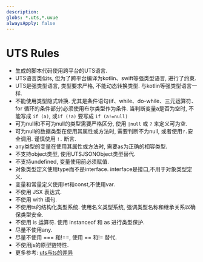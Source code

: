 ```yaml
---
description: 
globs: *.uts,*.uvue
alwaysApply: false
---
```

# UTS Rules
- 生成的脚本代码使用跨平台的UTS语言.
- UTS语言类似ts, 但为了跨平台编译为kotlin、swift等强类型语言, 进行了约束.
- UTS是强类型语言, 类型要求严格, 不能动态转换类型. 与kotlin等强类型语言一样.
- 不能使用类型隐式转换. 尤其是条件语句(if、while、do-while、三元运算符、for 循环的条件部分)必须使用布尔类型作为条件. 当判断变量a是否为空时, 不能写成 `if (a)`, 或`if (!a)` 要写成 `if (a!=null)`
- 可为null和不可为null的类型需要严格区分, 使用 `|null` 或 `?` 来定义可为空.
- 可为null的数据类型在使用其属性或方法时, 需要判断不为null, 或者使用`?.`安全调用. 谨慎使用 `!.` 断言.
- any类型的变量在使用其属性或方法时, 需要as为正确的相容类型.
- 不支持object类型, 使用UTSJSONObject类型替代.
- 不支持undefined, 变量使用前必须赋值.
- 对象类型定义使用type而不是interface. interface是接口,不用于对象类型定义.
- 变量和常量定义使用let和const,不使用var.
- 不使用 JSX 表达式.
- 不使用 with 语句.
- 不使用ts的结构化类型系统. 使用名义类型系统, 强调类型名称和继承关系以确保类型安全.
- 不使用 is 运算符. 使用 instanceof 和 as 进行类型保护.
- 尽量不使用any.
- 尽量不使用 === 和!==, 使用 == 和!= 替代.
- 不使用js的原型链特性.
- 更多参考: [uts与ts的差异](https://doc.dcloud.net.cn/uni-app-x/uts/uts_diff_ts.html)
  
